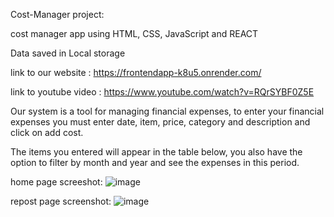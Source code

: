 Cost-Manager project:

cost manager app using HTML, CSS, JavaScript and REACT

Data saved in Local storage

link to our website : https://frontendapp-k8u5.onrender.com/

link to youtube video : https://www.youtube.com/watch?v=RQrSYBF0Z5E

Our system is a tool for managing financial expenses, to enter your financial expenses you must enter date, item, price, category and description and click on add cost.

The items you entered will appear in the table below, you also have the option to filter by month and year and see the expenses in this period.

home page screeshot:
![image](https://github.com/yuvalshavit1/Front-End-Development---final-project/assets/76702954/2c8a5659-c952-449c-94f0-2297e5571f0e)

repost page screenshot:
![image](https://github.com/yuvalshavit1/Front-End-Development---final-project/assets/76702954/cdb5aec9-9f1f-4a23-ab3a-eae2f14de47f)








